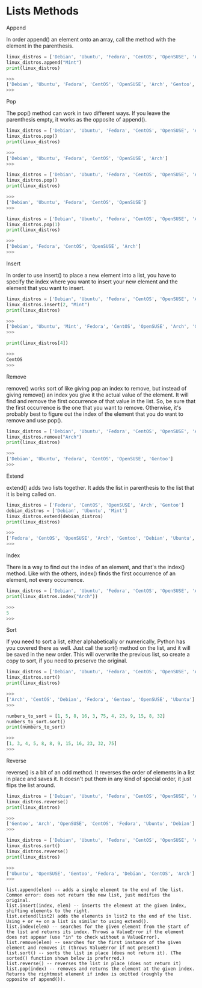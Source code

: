 
Lists Methods
======

Append

In order append() an element onto an array, call the method with the element in the parenthesis.

```python
linux_distros = ['Debian', 'Ubuntu', 'Fedora', 'CentOS', 'OpenSUSE', 'Arch', 'Gentoo']
linux_distros.append("Mint")
print(linux_distros)

>>>
['Debian', 'Ubuntu', 'Fedora', 'CentOS', 'OpenSUSE', 'Arch', 'Gentoo', 'Mint']
>>>
```

Pop

The pop() method can work in two different ways. If you leave the parenthesis empty, it works as the opposite of append().

```python
linux_distros = ['Debian', 'Ubuntu', 'Fedora', 'CentOS', 'OpenSUSE', 'Arch', 'Gentoo']
linux_distros.pop()
print(linux_distros)

>>>
['Debian', 'Ubuntu', 'Fedora', 'CentOS', 'OpenSUSE', 'Arch']
>>>

linux_distros = ['Debian', 'Ubuntu', 'Fedora', 'CentOS', 'OpenSUSE', 'Arch']
linux_distros.pop()
print(linux_distros)

>>>
['Debian', 'Ubuntu', 'Fedora', 'CentOS', 'OpenSUSE']
>>>

linux_distros = ['Debian', 'Ubuntu', 'Fedora', 'CentOS', 'OpenSUSE', 'Arch']
linux_distros.pop(1)
print(linux_distros)

>>>
['Debian', 'Fedora', 'CentOS', 'OpenSUSE', 'Arch']
>>>
```

Insert

In order to use insert() to place a new element into a list, you have to specify the index where you want to insert your new element and the element that you want to insert.

```python
linux_distros = ['Debian', 'Ubuntu', 'Fedora', 'CentOS', 'OpenSUSE', 'Arch', 'Gentoo']
linux_distros.insert(2, "Mint")
print(linux_distros)

>>>
['Debian', 'Ubuntu', 'Mint', 'Fedora', 'CentOS', 'OpenSUSE', 'Arch', 'Gentoo']
>>>

print(linux_distros[4])

>>>
CentOS
>>>
```

Remove

remove() works sort of like giving pop an index to remove, but instead of giving remove() an index you give it the actual value of the element. It will find and remove the first occurrence of that value in the list. So, be sure that the first occurrence is the one that you want to remove. Otherwise, it's probably best to figure out the index of the element that you do want to remove and use pop().

```python
linux_distros = ['Debian', 'Ubuntu', 'Fedora', 'CentOS', 'OpenSUSE', 'Arch', 'Gentoo']
linux_distros.remove("Arch")
print(linux_distros)

>>>
['Debian', 'Ubuntu', 'Fedora', 'CentOS', 'OpenSUSE', 'Gentoo']
>>>
```

Extend

extend() adds two lists together. It adds the list in parenthesis to the list that it is being called on.

```python
linux_distros = ['Fedora', 'CentOS', 'OpenSUSE', 'Arch', 'Gentoo']
debian_distros = ['Debian', 'Ubuntu', 'Mint']
linux_distros.extend(debian_distros)
print(linux_distros)

>>>
['Fedora', 'CentOS', 'OpenSUSE', 'Arch', 'Gentoo', 'Debian', 'Ubuntu', 'Mint']
>>>
```

Index

There is a way to find out the index of an element, and that's the index() method. Like with the others, index() finds the first occurrence of an element, not every occurrence.

```python
linux_distros = ['Debian', 'Ubuntu', 'Fedora', 'CentOS', 'OpenSUSE', 'Arch', 'Gentoo']
print(linux_distros.index("Arch"))

>>>
5
>>>
```

Sort

If you need to sort a list, either alphabetically or numerically, Python has you covered there as well. Just call the sort() method on the list, and it will be saved in the new order. This will overwrite the previous list, so create a copy to sort, if you need to preserve the original.

```python
linux_distros = ['Debian', 'Ubuntu', 'Fedora', 'CentOS', 'OpenSUSE', 'Arch', 'Gentoo']
linux_distros.sort()
print(linux_distros)

>>>
['Arch', 'CentOS', 'Debian', 'Fedora', 'Gentoo', 'OpenSUSE', 'Ubuntu']
>>>
```

```python
numbers_to_sort = [1, 5, 8, 16, 3, 75, 4, 23, 9, 15, 8, 32]
numbers_to_sort.sort()
print(numbers_to_sort)

>>>
[1, 3, 4, 5, 8, 8, 9, 15, 16, 23, 32, 75]
>>>
```

Reverse

reverse() is a bit of an odd method. It reverses the order of elements in a list in place and saves it. It doesn't put them in any kind of special order, it just flips the list around.

```python
linux_distros = ['Debian', 'Ubuntu', 'Fedora', 'CentOS', 'OpenSUSE', 'Arch', 'Gentoo']
linux_distros.reverse()
print(linux_distros)

>>>
['Gentoo', 'Arch', 'OpenSUSE', 'CentOS', 'Fedora', 'Ubuntu', 'Debian']
>>>
```

```python
linux_distros = ['Debian', 'Ubuntu', 'Fedora', 'CentOS', 'OpenSUSE', 'Arch', 'Gentoo']
linux_distros.sort()
linux_distros.reverse()
print(linux_distros)

>>>
['Ubuntu', 'OpenSUSE', 'Gentoo', 'Fedora', 'Debian', 'CentOS', 'Arch']
>>>
```

```
list.append(elem) -- adds a single element to the end of the list. Common error: does not return the new list, just modifies the original.
list.insert(index, elem) -- inserts the element at the given index, shifting elements to the right.
list.extend(list2) adds the elements in list2 to the end of the list. Using + or += on a list is similar to using extend().
list.index(elem) -- searches for the given element from the start of the list and returns its index. Throws a ValueError if the element does not appear (use "in" to check without a ValueError).
list.remove(elem) -- searches for the first instance of the given element and removes it (throws ValueError if not present)
list.sort() -- sorts the list in place (does not return it). (The sorted() function shown below is preferred.)
list.reverse() -- reverses the list in place (does not return it)
list.pop(index) -- removes and returns the element at the given index. Returns the rightmost element if index is omitted (roughly the opposite of append()).
```
